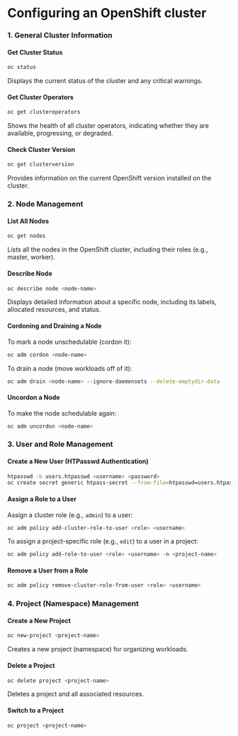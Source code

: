 # Configuring an OpenShift cluster

### 1. **General Cluster Information**

#### **Get Cluster Status**
```bash
oc status
```
Displays the current status of the cluster and any critical warnings.

#### **Get Cluster Operators**
```bash
oc get clusteroperators
```
Shows the health of all cluster operators, indicating whether they are available, progressing, or degraded.

#### **Check Cluster Version**
```bash
oc get clusterversion
```
Provides information on the current OpenShift version installed on the cluster.

### 2. **Node Management**

#### **List All Nodes**
```bash
oc get nodes
```
Lists all the nodes in the OpenShift cluster, including their roles (e.g., master, worker).

#### **Describe Node**
```bash
oc describe node <node-name>
```
Displays detailed information about a specific node, including its labels, allocated resources, and status.

#### **Cordoning and Draining a Node**
To mark a node unschedulable (cordon it):
```bash
oc adm cordon <node-name>
```

To drain a node (move workloads off of it):
```bash
oc adm drain <node-name> --ignore-daemonsets --delete-emptydir-data
```

#### **Uncordon a Node**
To make the node schedulable again:
```bash
oc adm uncordon <node-name>
```

### 3. **User and Role Management**

#### **Create a New User (HTPasswd Authentication)**
```bash
htpasswd -b users.htpasswd <username> <password>
oc create secret generic htpass-secret --from-file=htpasswd=users.htpasswd -n openshift-config
```

#### **Assign a Role to a User**
Assign a cluster role (e.g., `admin`) to a user:
```bash
oc adm policy add-cluster-role-to-user <role> <username>
```

To assign a project-specific role (e.g., `edit`) to a user in a project:
```bash
oc adm policy add-role-to-user <role> <username> -n <project-name>
```

#### **Remove a User from a Role**
```bash
oc adm policy remove-cluster-role-from-user <role> <username>
```

### 4. **Project (Namespace) Management**

#### **Create a New Project**
```bash
oc new-project <project-name>
```
Creates a new project (namespace) for organizing workloads.

#### **Delete a Project**
```bash
oc delete project <project-name>
```
Deletes a project and all associated resources.

#### **Switch to a Project**
```bash
oc project <project-name>
```


